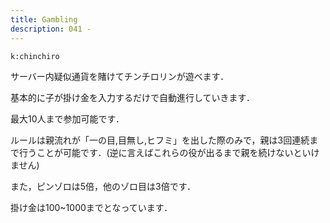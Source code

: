 ```yaml
---
title: Gambling
description: 041 -
---
```


<command 
  name="chinchiro"
  rate="1サーバーでの平行実行は不可"
  :roles="[{name: 'サーバーOnly', color: 'green'}]"
  :usages="['k:chinchiro']">

<div>

  `k:chinchiro`

サーバー内疑似通貨を賭けてチンチロリンが遊べます．

基本的に子が掛け金を入力するだけで自動進行していきます．

最大10人まで参加可能です．

ルールは親流れが「一の目,目無し,ヒフミ」を出した際のみで，親は3回連続まで行うことが可能です．(逆に言えばこれらの役が出るまで親を続けないといけません)

また，ピンゾロは5倍，他のゾロ目は3倍です．

掛け金は100~1000までとなっています．

</div>

</command>
